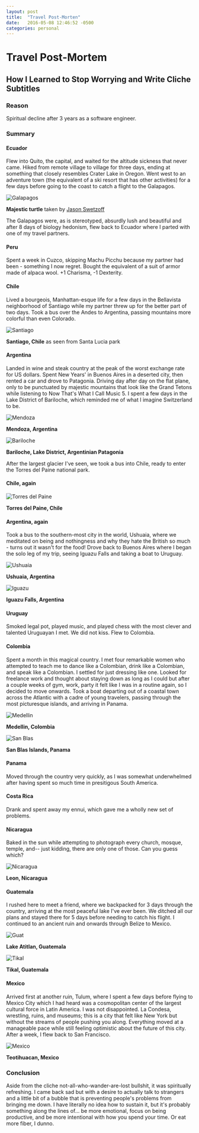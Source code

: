```yaml
---
layout: post
title:  "Travel Post-Morten"
date:   2016-05-08 12:46:52 -0500
categories: personal
---
```


# Travel Post-Mortem
## How I Learned to Stop Worrying and Write Cliche Subtitles

### Reason

Spiritual decline after 3 years as a software engineer.

### Summary

#### Ecuador

Flew into Quito, the capital, and waited for the altitude sickness that never came.  Hiked from remote village to village for three days, ending at something that closely resembles Crater Lake in Oregon.  Went west to an adventure town (the equivalent of a ski resort that has other activities) for a few days before going to the coast to catch a flight to the Galapagos.

![Galapagos](http://i.imgur.com/Bc3WK2S.jpg "Galapagos")

**Majestic turtle** taken by [Jason Swetzoff](https://www.instagram.com/jaswetz/)

The Galapagos were, as is stereotyped, absurdly lush and beautiful and after 8 days of biology hedonism, flew back to Ecuador where I parted with one of my travel partners.

#### Peru

Spent a week in Cuzco, skipping Machu Picchu because my partner had been - something I now regret.  Bought the equivalent of a suit of armor made of alpaca wool.  +1 Charisma, -1 Dexterity.

#### Chile

Lived a bourgeois, Manhattan-esque life for a few days in the Bellavista neighborhood of Santiago while my partner threw up for the better part of two days.  Took a bus over the Andes to Argentina, passing mountains more colorful than even Colorado.

![Santiago](http://i.imgur.com/yO3OJJH.jpg "Santiago, Chile")

**Santiago, Chile** as seen from Santa Lucia park

#### Argentina

Landed in wine and steak country at the peak of the worst exchange rate for US dollars.  Spent New Years' in Buenos Aires in a deserted city, then rented a car and drove to Patagonia.  Driving day after day on the flat plane, only to be punctuated by majestic mountains that look like the Grand Tetons while listening to Now That's What I Call Music 5.  I spent a few days in the Lake District of Bariloche, which reminded me of what I imagine Switzerland to be.

![Mendoza](http://i.imgur.com/sgiV3XS.jpg "Mendoza")

**Mendoza, Argentina**

![Bariloche](http://i.imgur.com/pDCh1HF.jpg "Bariloche")

**Bariloche, Lake District, Argentinian Patagonia**

After the largest glacier I've seen, we took a bus into Chile, ready to enter the Torres del Paine national park.

#### Chile, again

![Torres del Paine](http://i.imgur.com/WVBpw74.jpg "Torres del Paine")

**Torres del Paine, Chile**

#### Argentina, again

Took a bus to the southern-most city in the world, Ushuaia, where we meditated on being and nothingness and why they hate the British so much - turns out it wasn't for the food!  Drove back to Buenos Aires where I began the solo leg of my trip, seeing Iguazu Falls and taking a boat to Uruguay.

![Ushuaia](http://i.imgur.com/JUyiwrL.jpg "Ushuaia")

**Ushuaia, Argentina**

![Iguazu](http://i.imgur.com/VDvmy5k.jpg "Iguazu")

**Iguazu Falls, Argentina**

#### Uruguay

Smoked legal pot, played music, and played chess with the most clever and talented Uruguayan I met.  We did not kiss.  Flew to Colombia.

#### Colombia

Spent a month in this magical country.  I met four remarkable women who attempted to teach me to dance like a Colombian, drink like a Colombian, and speak like a Colombian.  I settled for just dressing like one.  Looked for freelance work and thought about staying down as long as I could but after a couple weeks of gym, work, party it felt like I was in a routine again, so I decided to move onwards.  Took a boat departing out of a coastal town across the Atlantic with a cadre of young travelers, passing through the most picturesque islands, and arriving in Panama.

![Medellin](http://i.imgur.com/FFXwJdT.jpg "Medellin")

**Medellin, Colombia**

![San Blas](http://i.imgur.com/nWNohlw.jpg "San Blas")

**San Blas Islands, Panama**

#### Panama

Moved through the country very quickly, as I was somewhat underwhelmed after having spent so much time in presitigous South America.

#### Costa Rica

Drank and spent away my ennui, which gave me a wholly new set of problems.

#### Nicaragua

Baked in the sun while attempting to photograph every church, mosque, temple, and-- just kidding, there are only one of those.  Can you guess which?

![Nicaragua](http://i.imgur.com/5ZBoIru.jpg "Nicaragua")

**Leon, Nicaragua**

#### Guatemala

I rushed here to meet a friend, where we backpacked for 3 days through the country, arriving at the most peaceful lake I've ever been.  We ditched all our plans and stayed there for 5 days before needing to catch his flight.  I continued to an ancient ruin and onwards through Belize to Mexico.

![Guat](http://i.imgur.com/CqKItkx.jpg "Guat")

**Lake Atitlan, Guatemala**

![Tikal](http://i.imgur.com/ZBR2ZIg.jpg "Tikal")

**Tikal, Guatemala**

#### Mexico

Arrived first at another ruin, Tulum, where I spent a few days before flying to Mexico City which I had heard was a cosmopolitan center of the largest cultural force in Latin America.  I was not disappointed.  La Condesa, wrestling, ruins, and museums; this is a city that felt like New York but without the streams of people pushing you along.  Everything moved at a manageable pace while still feeling optimistic about the future of this city.  After a week, I flew back to San Francisco.

![Mexico](http://i.imgur.com/9SiKsXv.jpg "Mexico")

**Teotihuacan, Mexico**

### Conclusion

Aside from the cliche not-all-who-wander-are-lost bullshit, it was spiritually refreshing.  I came back sad but with a desire to actually talk to strangers and a little bit of a bubble that is preventing people's problems from bringing me down.  I have literally no idea how to sustain it, but it's probably something along the lines of... be more emotional, focus on being productive, and be more intentional with how you spend your time.  Or eat more fiber, I dunno.